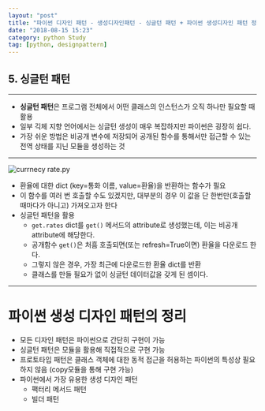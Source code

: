 ```yaml
---
layout: "post"
title: "파이썬 디자인 패턴 - 생성디자인패턴 - 싱글턴 패턴 + 파이썬 생성디자인 패턴 정리"
date: "2018-08-15 15:23"
category: python Study
tag: [python, designpattern]
---
```



## 5. 싱글턴 패턴

***

* **싱글턴 패턴**은 프로그램 전체에서 어떤 클래스의 인스턴스가 오직 하나만 필요할 때 활용
* 일부 긱체 지향 언어에서는 싱글턴 생성이 매우 복잡하지만 파이썬은 굉장히 쉽다.
* 가장 쉬운 방법은 비공개 변수에 저장되어 공개된 함수를 통해서만 접근할 수 있는 전역 상태를 지닌 모듈을 생성하는 것

***

![currnecy rate.py](http://mino-park7.github.io/assets/images/2018/08/currnecy-rate-py.png)

* 환율에 대한 dict (key=통화 이름, value=환율)을 반환하는 함수가 필요
* 이 함수를 여러 번 호출할 수도 있겠지만, 대부분의 경우 이 값을 단 한번만(호출할 때마다가 아니고) 가져오고자 한다
* 싱글턴 패턴을 활용
  - `get.rates` dict를 `get()` 메서드의 attribute로 생성했는데, 이는 비공개 attribute에 해당한다.
  - 공개함수 `get()`은 처흠 호출되면(또는 refresh=True이면) 환율을 다운로드 한다.
  - 그렇지 않은 경우, 가장 최근에 다운로드한 환율 dict를 반환
  - 클래스를 만들 필요가 없이 싱글턴 데이터값을 갖게 된 셈이다.

***

# 파이썬 생성 디자인 패턴의 정리

* 모든 디자인 패턴은 파이썬으로 간단히 구현이 가능
* 싱글턴 패턴은 모듈을 활용해 직접적으로 구현 가능
* 프로토타입 패턴은 클래스 객체에 대한 동적 접근을 허용하는 파이썬의 특성상 필요하지 않음 (copy모듈을 통해 구현 가능)
* 파이썬에서 가장 유용한 생성 디자인 패턴
  - 팩터리 메서드 패턴
  - 빌더 패턴
